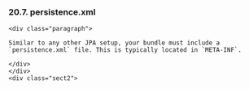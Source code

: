  ### 20.7. persistence.xml

    <div class="paragraph">

    Similar to any other JPA setup, your bundle must include a `persistence.xml` file. This is typically located in `META-INF`.

    </div>
    </div>
    <div class="sect2">